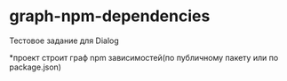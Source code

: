# graph-npm-dependencies

Тестовое задание для Dialog

*проект строит граф npm зависимостей(по публичному пакету или по package.json)

